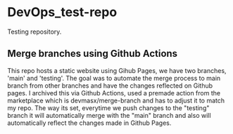 # DevOps_test-repo

Testing repository.

	
## Merge branches using Github Actions

This repo hosts a static website using Gihub Pages, we have two branches, 'main' and 'testing'. The goal was to automate the merge process to main branch from other branches and have the changes reflected on Github pages. I archived this via Github Actions, used a premade action from the marketplace which is devmasx/merge-branch and has to adjust it to match my repo. The way its set, everytime we push changes to the "testing" branch it will automatically merge with the "main" branch and also will automatically reflect the changes made in Github Pages.


